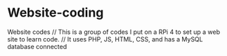 # Website-coding
Website codes
// This is a group of codes I put on a RPi 4 to set up a web site to learn code.
// It uses PHP, JS, HTML, CSS, and has a MySQL database connected
